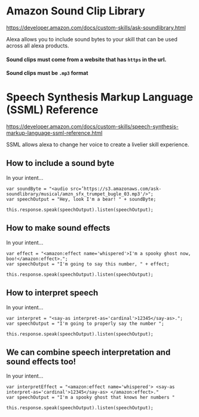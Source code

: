 # Amazon Sound Clip Library

https://developer.amazon.com/docs/custom-skills/ask-soundlibrary.html

Alexa allows you to include sound bytes to your skill that can be used across all alexa products.

#### Sound clips must come from a website that has `https` in the url.
#### Sound clips must be `.mp3` format

# Speech Synthesis Markup Language (SSML) Reference

https://developer.amazon.com/docs/custom-skills/speech-synthesis-markup-language-ssml-reference.html

SSML allows alexa to change her voice to create a livelier skill experience.

## How to include a sound byte
In your intent...

```
var soundByte = "<audio src=’https://s3.amazonaws.com/ask-soundlibrary/musical/amzn_sfx_trumpet_bugle_03.mp3'/>";
var speechOutput = "Hey, look I'm a bear! " + soundByte;

this.response.speak(speechOutput).listen(speechOutput);
```

## How to make sound effects
In your intent...

```
var effect = "<amazon:effect name='whispered'>I'm a spooky ghost now, boo!</amazon:effect>.";
var speechOutput = "I'm going to say this number, " + effect;
 
this.response.speak(speechOutput).listen(speechOutput);
```

## How to interpret speech
In your intent...

```
var interpret = "<say-as interpret-as='cardinal'>12345</say-as>.";
var speechOutput = "I'm going to properly say the number ";

this.response.speak(speechOutput).listen(speechOutput);
```

## We can combine speech interpretation and sound effects too!
In your intent...

```
var interpretEffect = "<amazon:effect name='whispered'> <say-as interpret-as='cardinal'>12345</say-as> </amazon:effect>."
var speechOutput = "I'm a spooky ghost that knows her numbers "

this.response.speak(speechOutput).listen(speechOutput);
```
